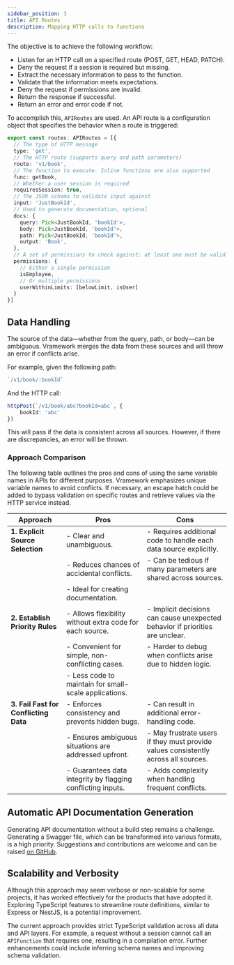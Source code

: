 ```yaml
---
sidebar_position: 3
title: API Routes
description: Mapping HTTP calls to functions
---
```


The objective is to achieve the following workflow:

* Listen for an HTTP call on a specified route (POST, GET, HEAD, PATCH).
* Deny the request if a session is required but missing.
* Extract the necessary information to pass to the function.
* Validate that the information meets expectations.
* Deny the request if permissions are invalid.
* Return the response if successful.
* Return an error and error code if not.

To accomplish this, `APIRoutes` are used. An API route is a configuration object that specifies the behavior when a route is triggered:

```typescript
export const routes: APIRoutes = [{
  // The type of HTTP message
  type: 'get',
  // The HTTP route (supports query and path parameters)
  route: 'v1/book',
  // The function to execute. Inline functions are also supported
  func: getBook,
  // Whether a user session is required
  requiresSession: true,
  // The JSON schema to validate input against
  input: 'JustBookId',
  // Used to generate documentation, optional
  docs: {
    query: Pick<JustBookId, 'bookId'>,
    body: Pick<JustBookId, 'bookId'>,
    path: Pick<JustBookId, 'bookId'>,
    output: 'Book',
  },
  // A set of permissions to check against; at least one must be valid
  permissions: {
    // Either a single permission
    isEmployee,
    // Or multiple permissions
    userWithinLimits: [belowLimit, isUser]
  }
}]
```

## Data Handling

The source of the data—whether from the query, path, or body—can be ambiguous. Vramework merges the data from these sources and will throw an error if conflicts arise.

For example, given the following path:

```typescript
`/v1/book/:bookId`
```

And the HTTP call:

```typescript
httpPost(`/v1/book/abc?bookId=abc`, {
    bookId: 'abc'
})
```

This will pass if the data is consistent across all sources. However, if there are discrepancies, an error will be thrown.

### Approach Comparison

The following table outlines the pros and cons of using the same variable names in APIs for different purposes. Vramework emphasizes unique variable names to avoid conflicts. If necessary, an escape hatch could be added to bypass validation on specific routes and retrieve values via the HTTP service instead.

| **Approach**                         | **Pros**                                                                 | **Cons**                                                                    |
|--------------------------------------|--------------------------------------------------------------------------|-----------------------------------------------------------------------------|
| **1. Explicit Source Selection**     | - Clear and unambiguous.                                                 | - Requires additional code to handle each data source explicitly.          |
|                                      | - Reduces chances of accidental conflicts.                               | - Can be tedious if many parameters are shared across sources.              |
|                                      | - Ideal for creating documentation.                                       |                                                                             |
| **2. Establish Priority Rules**      | - Allows flexibility without extra code for each source.                | - Implicit decisions can cause unexpected behavior if priorities are unclear. |
|                                      | - Convenient for simple, non-conflicting cases.                          | - Harder to debug when conflicts arise due to hidden logic.                 |
|                                      | - Less code to maintain for small-scale applications.                    |                                                                             |
| **3. Fail Fast for Conflicting Data**| - Enforces consistency and prevents hidden bugs.                         | - Can result in additional error-handling code.                              |
|                                      | - Ensures ambiguous situations are addressed upfront.                    | - May frustrate users if they must provide values consistently across all sources. |
|                                      | - Guarantees data integrity by flagging conflicting inputs.              | - Adds complexity when handling frequent conflicts.                         |

## Automatic API Documentation Generation

Generating API documentation without a build step remains a challenge. Generating a Swagger file, which can be transformed into various formats, is a high priority. Suggestions and contributions are welcome and can be raised [on GitHub](./).

## Scalability and Verbosity

Although this approach may seem verbose or non-scalable for some projects, it has worked effectively for the products that have adopted it. Exploring TypeScript features to streamline route definitions, similar to Express or NestJS, is a potential improvement.

The current approach provides strict TypeScript validation across all data and API layers. For example, a request without a session cannot call an `APIFunction` that requires one, resulting in a compilation error. Further enhancements could include inferring schema names and improving schema validation.
